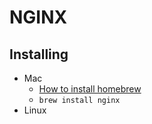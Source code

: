 # NGINX

## Installing
+ Mac
  + [How to install homebrew](https://docs.brew.sh/Installation)
  + `brew install nginx`
+ Linux
